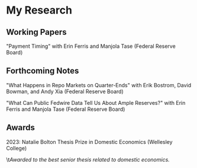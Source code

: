 # My Research

## Working Papers
"Payment Timing" with Erin Ferris and Manjola Tase (Federal Reserve Board)

## Forthcoming Notes
"What Happens in Repo Markets on Quarter-Ends" with Erik Bostrom, David Bowman, and Andy Xia (Federal Reserve Board)

"What Can Public Fedwire Data Tell Us About Ample Reserves?" with Erin Ferris and Manjola Tase (Federal Reserve Board)

## Awards
2023: Natalie Bolton Thesis Prize in Domestic Economics (Wellesley College)

  \t*Awarded to the best senior thesis related to domestic economics.*
